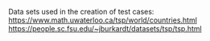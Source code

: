 Data sets used in the creation of test cases:\
https://www.math.uwaterloo.ca/tsp/world/countries.html \
https://people.sc.fsu.edu/~jburkardt/datasets/tsp/tsp.html
